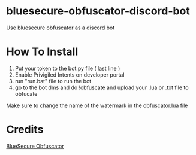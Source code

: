 # bluesecure-obfuscator-discord-bot
Use bluesecure obfuscator as a discord bot

<h1>How To Install</h1>

1. Put your token to the bot.py file ( last line )
2. Enable Privigiled Intents on developer portal
3. run "run.bat" file to run the bot
4. go to the bot dms and do !obfuscate and upload your .lua or .txt file to obfucate

Make sure to change the name of the watermark in the obfuscator.lua file


<h1> Credits </h1>

<a href="https://github.com/KuriWasTaken/blueSecure">BlueSecure Obfuscator<a>
